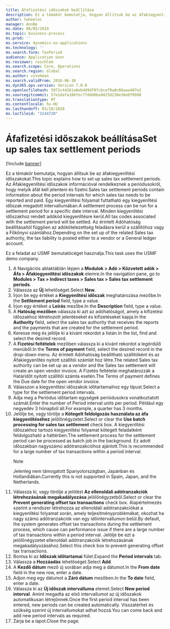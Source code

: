 ```yaml
---
title: Áfafizetési időszakok beállítása
description: Ez a témakör bemutatja, hogyan állítsuk be az áfakiegyenlítési időszakokat a Dynamics 365 Finance szolgáltatásban.
author: twheeloc
manager: AnnBe
ms.date: 08/05/2019
ms.topic: business-process
ms.prod: ''
ms.service: dynamics-ax-applications
ms.technology: ''
ms.search.form: TaxPeriod
audience: Application User
ms.reviewer: roschlom
ms.search.scope: Core, Operations
ms.search.region: Global
ms.author: vstehman
ms.search.validFrom: 2016-06-30
ms.dyn365.ops.version: Version 7.0.0
ms.openlocfilehash: 5972c44261a6ebd49df0fcbcef9a8c60aaa487e2
ms.sourcegitcommit: 57e1dafa186fec77ddd8ba9425d238e36e0f0998
ms.translationtype: HT
ms.contentlocale: hu-HU
ms.lasthandoff: 03/18/2020
ms.locfileid: "3144720"
---
```

# <a name="set-up-sales-tax-settlement-periods"></a><span data-ttu-id="4c56f-103">Áfafizetési időszakok beállítása</span><span class="sxs-lookup"><span data-stu-id="4c56f-103">Set up sales tax settlement periods</span></span>

[!include [banner](../../includes/banner.md)]

<span data-ttu-id="4c56f-104">Ez a témakör bemutatja, hogyan állítsuk be az áfakiegyenlítési időszakokat.</span><span class="sxs-lookup"><span data-stu-id="4c56f-104">This topic explains how to set up sales tax settlement periods.</span></span> <span data-ttu-id="4c56f-105">Az Áfakiegyenlítési időszakok információval rendelkeznek a periódusokról, hogy melyik áfát kell jelenteni és fizetni.</span><span class="sxs-lookup"><span data-stu-id="4c56f-105">Sales tax settlement periods contain information about the period intervals for which sales tax needs to be reported and paid.</span></span> <span data-ttu-id="4c56f-106">Egy kiegyenlítési folyamat futtatható egy kiegyenlítési időszak megadott intervallumában.</span><span class="sxs-lookup"><span data-stu-id="4c56f-106">A settlement process can be run for a settlement period for a specific date interval.</span></span> <span data-ttu-id="4c56f-107">Minden kiegyenlítési időszakhoz rendelt adókód kiegyenlítésre kerül.</span><span class="sxs-lookup"><span data-stu-id="4c56f-107">All tax codes associated with the settlement period will be settled.</span></span> <span data-ttu-id="4c56f-108">Az érintett Adóhatóság beállításaitól függően az adókötelezettség feladásra kerül a szállítóhoz vagy a Főkönyvi számlához.</span><span class="sxs-lookup"><span data-stu-id="4c56f-108">Depending on the set up of the related Sales tax authority, the tax liability is posted either to a vendor or a General ledger account.</span></span>

<span data-ttu-id="4c56f-109">Ez a feladat az USMF bemutatócéget használja.</span><span class="sxs-lookup"><span data-stu-id="4c56f-109">This task uses the USMF demo company.</span></span>

1. <span data-ttu-id="4c56f-110">A Navigációs ablaktáblán lépjen a **Modulok > Adó > Közvetett adók > Áfa > Áfakiegyenlítési időszakok** elemre.</span><span class="sxs-lookup"><span data-stu-id="4c56f-110">In the navigation pane, go to **Modules > Tax > Indirect taxes > Sales tax > Sales tax settlement periods**.</span></span>
2. <span data-ttu-id="4c56f-111">Válassza az **Új** lehetőséget.</span><span class="sxs-lookup"><span data-stu-id="4c56f-111">Select **New**.</span></span>
3. <span data-ttu-id="4c56f-112">Írjon be egy értéket a **Kiegyenlítési időszak** meghatározása mezőbe.</span><span class="sxs-lookup"><span data-stu-id="4c56f-112">In the **Settlement period** field, type a value.</span></span>
4. <span data-ttu-id="4c56f-113">Írjon egy értéket a **Leírás** mezőbe.</span><span class="sxs-lookup"><span data-stu-id="4c56f-113">In the **Description** field, type a value.</span></span>
5. <span data-ttu-id="4c56f-114">A **Hatóság mezőben** válassza ki azt az adóhatóságot, amely a kifizetési időszakhoz létrehozott jelentéseket és kifizetéseket kapja.</span><span class="sxs-lookup"><span data-stu-id="4c56f-114">In the **Authority** field, select the sales tax authority that receives the reports and the payments that are created for the settlement period.</span></span>
6. <span data-ttu-id="4c56f-115">Keresse meg és jelölje ki a kívánt rekordot a listán.</span><span class="sxs-lookup"><span data-stu-id="4c56f-115">In the list, find and select the desired record.</span></span>
7. <span data-ttu-id="4c56f-116">A **Fizetési feltételek** mezőben válassza ki a kívánt rekordot a legördülő menüből.</span><span class="sxs-lookup"><span data-stu-id="4c56f-116">In the **Terms of payment** field, select the desired record in the drop-down menu.</span></span> <span data-ttu-id="4c56f-117">Az érintett Adóhatóság beállítható szállítóként és az Áfakiegyenlítés nyitott szállítói számlát hoz létre.</span><span class="sxs-lookup"><span data-stu-id="4c56f-117">The related Sales tax authority can be set up as a vendor and the Sales tax settlement will create an open vendor invoice.</span></span> <span data-ttu-id="4c56f-118">A Fizetés feltételei meghatározzák a Határidőt nyitott szállítói számla esetén.</span><span class="sxs-lookup"><span data-stu-id="4c56f-118">The Terms of payment defines the Due date for the open vendor invoice.</span></span>  
8. <span data-ttu-id="4c56f-119">Válasszon a kiegyenlítési időszakok időtartamaihoz egy típust.</span><span class="sxs-lookup"><span data-stu-id="4c56f-119">Select a type for the settlement period intervals.</span></span>
9. <span data-ttu-id="4c56f-120">Adja meg a Periódus időtartam egységek periódusokra vonatkoztatott számát.</span><span class="sxs-lookup"><span data-stu-id="4c56f-120">Enter the number of Period interval units per period.</span></span> <span data-ttu-id="4c56f-121">Például egy negyedév 3 hónapból áll.</span><span class="sxs-lookup"><span data-stu-id="4c56f-121">For example, a quarter has 3 months.</span></span>
10. <span data-ttu-id="4c56f-122">Jelölje be, vagy törölje a **Kötegelt feldolgozás használata az áfa kiegyenlítéséhez** jelölőnégyzetet.</span><span class="sxs-lookup"><span data-stu-id="4c56f-122">Select or clear the **Use batch processing for sales tax settlement** check box.</span></span> <span data-ttu-id="4c56f-123">A kiegyenlítési időszakhoz tartozó kiegyenlítési folyamat kötegelt feladatként feldolgozható a háttérben.</span><span class="sxs-lookup"><span data-stu-id="4c56f-123">The settlement process for the settlement period can be processed as batch job in the background.</span></span> <span data-ttu-id="4c56f-124">Ez adott időszakban nagyszámú adótranzakcióhoz ajánlott.</span><span class="sxs-lookup"><span data-stu-id="4c56f-124">This is recommended for a large number of tax transactions within a period interval.</span></span>  
    > [!NOTE]
    > <span data-ttu-id="4c56f-125">Jelenleg nem támogatott Spanyolországban, Japánban és Hollandiában.</span><span class="sxs-lookup"><span data-stu-id="4c56f-125">Currently this is not supported in Spain, Japan, and the Netherlands.</span></span>
11. <span data-ttu-id="4c56f-126">Válassza ki, vagy törölje a jelölést **Az ellenoldali adótranzakciók létrehozásának megakadályozása**  jelölőnégyzetből.</span><span class="sxs-lookup"><span data-stu-id="4c56f-126">Select or clear the **Prevent generating offset tax transactions** check box.</span></span> <span data-ttu-id="4c56f-127">Alapértelmezés szerint a rendszer létrehozza az ellenoldali adótranzakciókat a kiegyenlítési folyamat során, amely teljesítményproblémákat, okozhat ha nagy számú adótranzakciók van egy időintervallumon belül.</span><span class="sxs-lookup"><span data-stu-id="4c56f-127">By default, the system generates offset tax transactions during the settlement process, which cause can performance issue if there are a large number of tax transactions within a period interval.</span></span> <span data-ttu-id="4c56f-128">Jelölje be ezt a jelölőnégyzetet ellenoldali adótranzakciók létrehozásának megakadályozásához.</span><span class="sxs-lookup"><span data-stu-id="4c56f-128">Select this check box to prevent generating offset tax transactions.</span></span>
12. <span data-ttu-id="4c56f-129">Bontsa ki az **Időszak időtartamai** fület.</span><span class="sxs-lookup"><span data-stu-id="4c56f-129">Expand the **Period intervals** tab.</span></span>
13. <span data-ttu-id="4c56f-130">Válassza a **Hozzáadás** lehetőséget.</span><span class="sxs-lookup"><span data-stu-id="4c56f-130">Select **Add**.</span></span>
14. <span data-ttu-id="4c56f-131">A **Kezdő dátum** mező új sorában adja meg a dátumot.</span><span class="sxs-lookup"><span data-stu-id="4c56f-131">In the **From date** field in the new row, enter a date.</span></span>
15. <span data-ttu-id="4c56f-132">Adjon meg egy dátumot a **Záró dátum** mezőben.</span><span class="sxs-lookup"><span data-stu-id="4c56f-132">In the **To date** field, enter a date.</span></span>
16. <span data-ttu-id="4c56f-133">Válassza ki az **Új időszak intervalluma** elemet.</span><span class="sxs-lookup"><span data-stu-id="4c56f-133">Select **New period interval**.</span></span> <span data-ttu-id="4c56f-134">Amint megadta az első intervallumot az új időszakok automatikusan létrejönnek.</span><span class="sxs-lookup"><span data-stu-id="4c56f-134">Once the first period interval has been entered, new periods can be created automatically.</span></span> <span data-ttu-id="4c56f-135">Visszatérhet és szükség szerint új intervallumokat adhat hozzá.</span><span class="sxs-lookup"><span data-stu-id="4c56f-135">You can come back and add new period intervals as required.</span></span>  
17. <span data-ttu-id="4c56f-136">Zárja be a lapot.</span><span class="sxs-lookup"><span data-stu-id="4c56f-136">Close the page.</span></span>

